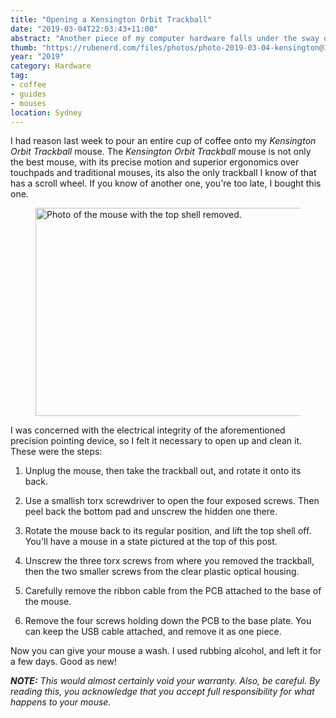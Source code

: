 ```yaml
---
title: "Opening a Kensington Orbit Trackball"
date: "2019-03-04T22:03:43+11:00"
abstract: "Another piece of my computer hardware falls under the sway of caffeinated beverages."
thumb: "https://rubenerd.com/files/photos/photo-2019-03-04-kensington@1x.jpg"
year: "2019"
category: Hardware
tag:
- coffee
- guides
- mouses
location: Sydney
---
```

I had reason last week to pour an entire cup of coffee onto my *Kensington Orbit Trackball* mouse. The *Kensington Orbit Trackball* mouse is not only the best mouse, with its precise motion and superior ergonomics over touchpads and traditional mouses, its also the only trackball I know of that has a scroll wheel. If you know of another one, you're too late, I bought this one.

<figure><img src="https://rubenerd.com/files/photos/photo-2019-03-04-kensington@1x.jpg" srcset="https://rubenerd.com/files/photos/photo-2019-03-04-kensington@1x.jpg 1x, https://rubenerd.com/files/photos/photo-2019-03-04-kensington@2x.jpg 2x" alt="Photo of the mouse with the top shell removed." style="width:500px; height:333px;" /></figure>

I was concerned with the electrical integrity of the aforementioned precision pointing device, so I felt it necessary to open up and clean it. These were the steps:

1. Unplug the mouse, then take the trackball out, and rotate it onto its back.

2. Use a smallish torx screwdriver to open the four exposed screws. Then peel back the bottom pad and unscrew the hidden one there.

3. Rotate the mouse back to its regular position, and lift the top shell off. You'll have a mouse in a state pictured at the top of this post.

4. Unscrew the three torx screws from where you removed the trackball, then the two smaller screws from the clear plastic optical housing.

5. Carefully remove the ribbon cable from the PCB attached to the base of the mouse.

6. Remove the four screws holding down the PCB to the base plate. You can keep the USB cable attached, and remove it as one piece.

Now you can give your mouse a wash. I used rubbing alcohol, and left it for a few days. Good as new!

<p style="font-style:italic"><strong>NOTE:</strong> This would almost certainly void your warranty. Also, be careful. By reading this, you acknowledge that you accept full responsibility for what happens to your mouse.</p>

